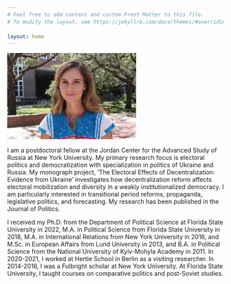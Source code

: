 ```yaml
---
# Feel free to add content and custom Front Matter to this file.
# To modify the layout, see https://jekyllrb.com/docs/themes/#overriding-theme-defaults

layout: home
---
```

![Anastasiia Vlasenko, PhD Candidate in Political Science, FSU](/anastasiia-vlasenko.jpg)

I am a postdoctoral fellow at the Jordan Center for the Advanced Study of Russia at New York University. My primary research focus is electoral politics and democratization with specialization in politics of Ukraine and Russia. My monograph project, ‘The Electoral Effects of Decentralization: Evidence from Ukraine’ investigates how decentralization reform affects electoral mobilization and diversity in a weakly institutionalized democracy. I am particularly interested in transitional period reforms, propaganda, legislative politics, and forecasting. My research has been published in the Journal of Politics.  

I received my Ph.D. from the Department of Political Science at Florida State University in 2022, M.A. in Political Science from Florida State University in 2018, M.A. in International Relations from New York University in 2016, and M.Sc. in European Affairs from Lund University in 2013, and B.A. in Political Science from the National University of Kyiv-Mohyla Academy in 2011. In 2020-2021, I worked at Hertie School in Berlin as a visiting researcher. In 2014-2016, I was a Fulbright scholar at New York University. At Florida State University, I taught courses on comparative politics and post-Soviet studies.

